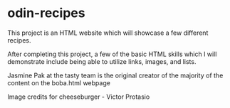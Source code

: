 # odin-recipes
This project is an HTML website which will showcase a few different recipes.

After completing this project, a few of the basic HTML skills which I will demonstrate include being able to utilize links, images, and lists.

Jasmine Pak at the tasty team is the original creator of the majority of the content on the boba.html webpage

Image credits for cheeseburger - Victor Protasio
